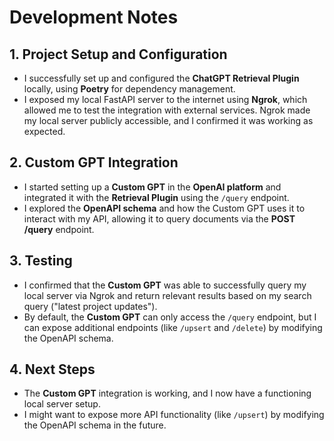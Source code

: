 # Development Notes

## 1. Project Setup and Configuration
- I successfully set up and configured the **ChatGPT Retrieval Plugin** locally, using **Poetry** for dependency management.
- I exposed my local FastAPI server to the internet using **Ngrok**, which allowed me to test the integration with external services. Ngrok made my local server publicly accessible, and I confirmed it was working as expected.

## 2. Custom GPT Integration
- I started setting up a **Custom GPT** in the **OpenAI platform** and integrated it with the **Retrieval Plugin** using the `/query` endpoint.
- I explored the **OpenAPI schema** and how the Custom GPT uses it to interact with my API, allowing it to query documents via the **POST /query** endpoint.

## 3. Testing
- I confirmed that the **Custom GPT** was able to successfully query my local server via Ngrok and return relevant results based on my search query ("latest project updates").
- By default, the **Custom GPT** can only access the `/query` endpoint, but I can expose additional endpoints (like `/upsert` and `/delete`) by modifying the OpenAPI schema.

## 4. Next Steps
- The **Custom GPT** integration is working, and I now have a functioning local server setup.
- I might want to expose more API functionality (like `/upsert`) by modifying the OpenAPI schema in the future.